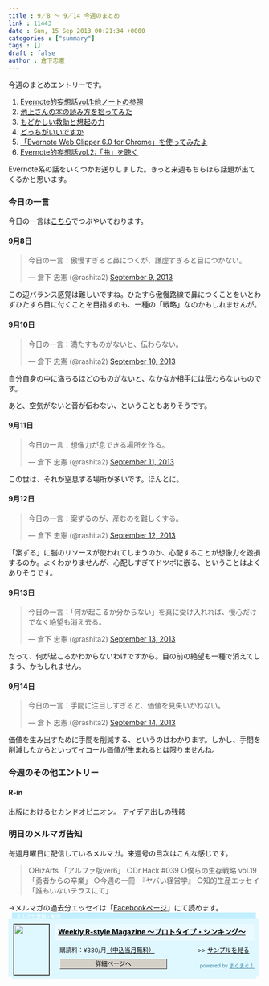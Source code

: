 ```yaml
---
title : 9／8 〜 9／14 今週のまとめ
link : 11443
date : Sun, 15 Sep 2013 00:21:34 +0000
categories : ["summary"]
tags : []
draft : false
author : 倉下忠憲
---
```


今週のまとめエントリーです。
 
<ol>
<li><a href="https://rashita.net/blog/?p=11400" target="_blank">Evernote的妄想話vol.1:他ノートの参照</a></li>
<li><a href="https://rashita.net/blog/?p=11408" target="_blank">池上さんの本の読み方を拾ってみた</a></li>
<li><a href="https://rashita.net/blog/?p=11412" target="_blank">もどかしい救助と想起の力</a></li>
<li><a href="https://rashita.net/blog/?p=11416" target="_blank">どっちがいいですか</a></li>
<li><a href="https://rashita.net/blog/?p=11419" target="_blank">「Evernote Web Clipper 6.0 for Chrome」を使ってみたよ</a></li>
<li><a href="https://rashita.net/blog/?p=11438" target="_blank">Evernote的妄想話vol.2:「曲」を聴く</a></li>
</ol>

Evernote系の話をいくつかお送りしました。きっと来週もちらほら話題が出てくるかと思います。

<h3>今日の一言</h3>
今日の一言は<a href="http://twitter.com/rashita2 ">こちら</a>でつぶやいております。

<h4>9月8日</h4>
<blockquote class="twitter-tweet"><p>今日の一言：傲慢すぎると鼻につくが、謙虚すぎると目につかない。</p>&mdash; 倉下 忠憲 (@rashita2) <a href="https://twitter.com/rashita2/statuses/376996405698514944">September 9, 2013</a></blockquote>
<script async src="//platform.twitter.com/widgets.js" charset="utf-8"></script>

この辺バランス感覚は難しいですね。ひたすら傲慢路線で鼻につくことをいとわずひたすら目に付くことを目指すのも、一種の「戦略」なのかもしれませんが。

<h4>9月10日</h4>
<blockquote class="twitter-tweet"><p>今日の一言：満たすものがないと、伝わらない。</p>&mdash; 倉下 忠憲 (@rashita2) <a href="https://twitter.com/rashita2/statuses/377414197342003200">September 10, 2013</a></blockquote>
<script async src="//platform.twitter.com/widgets.js" charset="utf-8"></script>

自分自身の中に満ちるほどのものがないと、なかなか相手には伝わらないものです。

あと、空気がないと音が伝わない、ということもありそうです。

<h4>9月11日</h4>
<blockquote class="twitter-tweet"><p>今日の一言：想像力が息できる場所を作る。</p>&mdash; 倉下 忠憲 (@rashita2) <a href="https://twitter.com/rashita2/statuses/377604086129913856">September 11, 2013</a></blockquote>
<script async src="//platform.twitter.com/widgets.js" charset="utf-8"></script>

この世は、それが窒息する場所が多いです。ほんとに。

<h4>9月12日</h4>
<blockquote class="twitter-tweet"><p>今日の一言：案ずるのが、産むのを難しくする。</p>&mdash; 倉下 忠憲 (@rashita2) <a href="https://twitter.com/rashita2/statuses/378107845121556481">September 12, 2013</a></blockquote>
<script async src="//platform.twitter.com/widgets.js" charset="utf-8"></script>

「案ずる」に脳のリソースが使われてしまうのか、心配することが想像力を毀損するのか。よくわかりませんが、心配しすぎてドツボに嵌る、ということはよくありそうです。

<h4>9月13日</h4>
<blockquote class="twitter-tweet"><p>今日の一言：「何が起こるか分からない」を真に受け入れれば、慢心だけでなく絶望も消え去る。</p>&mdash; 倉下 忠憲 (@rashita2) <a href="https://twitter.com/rashita2/statuses/378471027740663808">September 13, 2013</a></blockquote>
<script async src="//platform.twitter.com/widgets.js" charset="utf-8"></script>

だって、何が起こるかわからないわけですから。目の前の絶望も一種で消えてしまう、かもしれません。

<h4>9月14日</h4>
<blockquote class="twitter-tweet"><p>今日の一言：手間に注目しすぎると、価値を見失いかねない。</p>&mdash; 倉下 忠憲 (@rashita2) <a href="https://twitter.com/rashita2/statuses/378709848713465856">September 14, 2013</a></blockquote>
<script async src="//platform.twitter.com/widgets.js" charset="utf-8"></script>

価値を生み出すために手間を削減する、というのはわかります。しかし、手間を削減したからといってイコール価値が生まれるとは限りませんね。

<h3>今週のその他エントリー</h3>

<H4>R-in</H4>
<a href="http://rashita.postach.io/post/chu-ban-niokerusekandoopinion" target="_blank">出版におけるセカンドオピニオン。</a>
<a href="http://rashita.postach.io/post/aideachu-shinocan-hai" target="_blank">アイデア出しの残骸</a>

<h3>明日のメルマガ告知</h3>
毎週月曜日に配信しているメルマガ。来週号の目次はこんな感じです。
<blockquote>
○BizArts 「アルファ版ver6」
○Dr.Hack #039
○僕らの生存戦略 vol.19「勇者からの卒業」
○今週の一冊　『ヤバい経営学』
○知的生産エッセイ「誰もいないテラスにて」
</blockquote>
→メルマガの過去分エッセイは「<a href="http://www.facebook.com/home.php#!/rashitaportal">Facebookページ</a>」にて読めます。

<div style="width:500px;margin-bottom:20px;">
<div style="height:13px;background:url(http://img.mag2.com/mag2/common/publ/pub-form/wide_b_left_top.gif) no-repeat left top;"><div style="height:13px;background:url(http://img.mag2.com/mag2/common/publ/pub-form/wide_b_right_top.gif) no-repeat right top;"><div style="margin:0 7px;padding-left:8px; height:13px; color:#fff; background:#c2efff url(http://img.mag2.com/mag2/common/publ/pub-form/wide_b_tit.gif) no-repeat left top; font-size:10px;">メルマガ登録・解除</div></div></div>
<div style="padding:10px 0;background:#dff7ff url(http://img.mag2.com/mag2/common/publ/pub-form/wide_b_bg.gif) repeat-x;font-size:12px;"><a href="http://www.mag2.com/m/0001185133.html" style="border:none;"><img src="http://www.mag2.com/images/MagazineCover/0001185133c.gif" width="70" height="100" style="margin:0 10px; position:absolute; border:#000 1px solid;" /></a>
<div style="margin:0 10px 0 92px; position:relative; height:95px;">
<div style="padding:8px 7px; background-color: #ebfaff; font-weight:bold; font-size:14px; line-height:1.2;"><a href="http://www.mag2.com/m/0001185133.html" style="color:#000;">Weekly R-style Magazine ～プロトタイプ・シンキング～ </a></div>
<div style="padding:10px 0 0 10px;">購読料：&yen;330/月<a href="http://www.mag2.com/read/charge.html" style="color:#000;">（申込当月無料）</a><span style="position:absolute; right:10px;">&gt;&gt;&nbsp;<a href="http://www.mag2.com/sample/0001185133.html" target="_blank" style="color:#000;">サンプルを見る</a></span></div><div style="margin:10px 0 0 10px; height:20px;position:relative;"><a href="http://www.mag2.com/m/0001185133.html" style="color:#000;text-decoration:none;"><span style="padding:2px 70px;border:#404040 1px solid;border-top-color:#fff;border-left-color:#fff;background-color:#d4d0c8;text-align:center;">詳細ページへ</span></a><span style="position:absolute; right:0; bottom:0; color:#3f8ba5; font-size:10px;">powered by <a href="http://www.mag2.com/" target="_blank" style="color:#3f8ba5;">まぐまぐ！</a></span></div></div>
</div>
<div style="height:4px;background:url(http://img.mag2.com/mag2/common/publ/pub-form/wide_b_left_bot.gif) no-repeat left top;"><div style="background:url(http://img.mag2.com/mag2/common/publ/pub-form/wide_b_right_bot.gif) no-repeat right top;"><div style="margin:0 7px;padding-left:8px; height:4px; background-color:#dff7ff; font-size:1px;">&nbsp;</div></div></div>
</div>